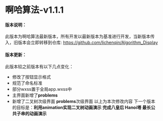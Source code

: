 啊哈算法-v1.1.1
=========

#### 版本说明：
此版本为啊哈算法最新版本，所有开发以最新版本为基准进行开发，当新版本传入，旧版本会立即转移到仓库: https://github.com/lichenqin/Algorithm_Display
#### 版本更新：
此版本较之前版本有以下几点变化：
* 修改了按钮显示格式
* 规范了命名标准
* 部分wxss置于全局app.wxss中
* 主界面新增了<strong>problems</strong>
* 新增了二叉树次级界面 <strong>problems</strong>次级界面
以上为本次修改内容 下一个版本的目标是：<strong>利用animation实现二叉树动画演示</strong> <strong>完成八皇后 Hanoi塔 最长公共子串的动画演示</strong>
